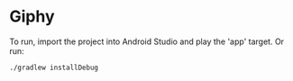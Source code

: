 # Giphy

To run, import the project into Android Studio and play the 'app' target. Or run:
```
./gradlew installDebug
```
